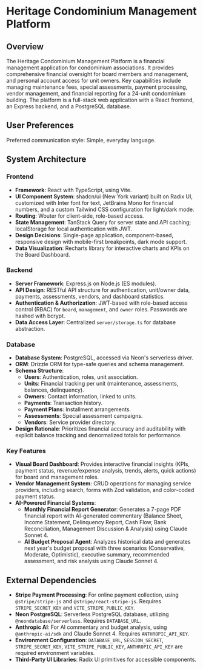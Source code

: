 # Heritage Condominium Management Platform

## Overview

The Heritage Condominium Management Platform is a financial management application for condominium associations. It provides comprehensive financial oversight for board members and management, and personal account access for unit owners. Key capabilities include managing maintenance fees, special assessments, payment processing, vendor management, and financial reporting for a 24-unit condominium building. The platform is a full-stack web application with a React frontend, an Express backend, and a PostgreSQL database.

## User Preferences

Preferred communication style: Simple, everyday language.

## System Architecture

### Frontend

- **Framework**: React with TypeScript, using Vite.
- **UI Component System**: shadcn/ui (New York variant) built on Radix UI, customized with Inter font for text, JetBrains Mono for financial numbers, and a custom Tailwind CSS configuration for light/dark mode.
- **Routing**: Wouter for client-side, role-based access.
- **State Management**: TanStack Query for server state and API caching; localStorage for local authentication with JWT.
- **Design Decisions**: Single-page application, component-based, responsive design with mobile-first breakpoints, dark mode support.
- **Data Visualization**: Recharts library for interactive charts and KPIs on the Board Dashboard.

### Backend

- **Server Framework**: Express.js on Node.js (ES modules).
- **API Design**: RESTful API structure for authentication, unit/owner data, payments, assessments, vendors, and dashboard statistics.
- **Authentication & Authorization**: JWT-based with role-based access control (RBAC) for `board`, `management`, and `owner` roles. Passwords are hashed with bcrypt.
- **Data Access Layer**: Centralized `server/storage.ts` for database abstraction.

### Database

- **Database System**: PostgreSQL, accessed via Neon's serverless driver.
- **ORM**: Drizzle ORM for type-safe queries and schema management.
- **Schema Structure**:
    - **Users**: Authentication, roles, unit association.
    - **Units**: Financial tracking per unit (maintenance, assessments, balances, delinquency).
    - **Owners**: Contact information, linked to units.
    - **Payments**: Transaction history.
    - **Payment Plans**: Installment arrangements.
    - **Assessments**: Special assessment campaigns.
    - **Vendors**: Service provider directory.
- **Design Rationale**: Prioritizes financial accuracy and auditability with explicit balance tracking and denormalized totals for performance.

### Key Features

- **Visual Board Dashboard**: Provides interactive financial insights (KPIs, payment status, revenue/expense analysis, trends, alerts, quick actions) for board and management roles.
- **Vendor Management System**: CRUD operations for managing service providers, including search, forms with Zod validation, and color-coded payment status.
- **AI-Powered Financial Systems**:
    - **Monthly Financial Report Generator**: Generates a 7-page PDF financial report with AI-generated commentary (Balance Sheet, Income Statement, Delinquency Report, Cash Flow, Bank Reconciliation, Management Discussion & Analysis) using Claude Sonnet 4.
    - **AI Budget Proposal Agent**: Analyzes historical data and generates next year's budget proposal with three scenarios (Conservative, Moderate, Optimistic), executive summary, recommended assessment, and risk analysis using Claude Sonnet 4.

## External Dependencies

- **Stripe Payment Processing**: For online payment collection, using `@stripe/stripe-js` and `@stripe/react-stripe-js`. Requires `STRIPE_SECRET_KEY` and `VITE_STRIPE_PUBLIC_KEY`.
- **Neon PostgreSQL**: Serverless PostgreSQL database, utilizing `@neondatabase/serverless`. Requires `DATABASE_URL`.
- **Anthropic AI**: For AI commentary and budget analysis, using `@anthropic-ai/sdk` and Claude Sonnet 4. Requires `ANTHROPIC_API_KEY`.
- **Environment Configuration**: `DATABASE_URL`, `SESSION_SECRET`, `STRIPE_SECRET_KEY`, `VITE_STRIPE_PUBLIC_KEY`, `ANTHROPIC_API_KEY` are required environment variables.
- **Third-Party UI Libraries**: Radix UI primitives for accessible components.